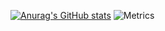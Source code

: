 [![Anurag's GitHub stats](https://github-readme-stats.vercel.app/api?username=DoYouNatureQ)](https://github.com/anuraghazra/github-readme-stats)
![Metrics](https://metrics.lecoq.io/DoYouNatureQ?template=classic&base=header%2C%20activity%2C%20community%2C%20repositories%2C%20metadata&base.indepth=false&base.hireable=false&base.skip=false&config.timezone=Asia%2FShanghai)
